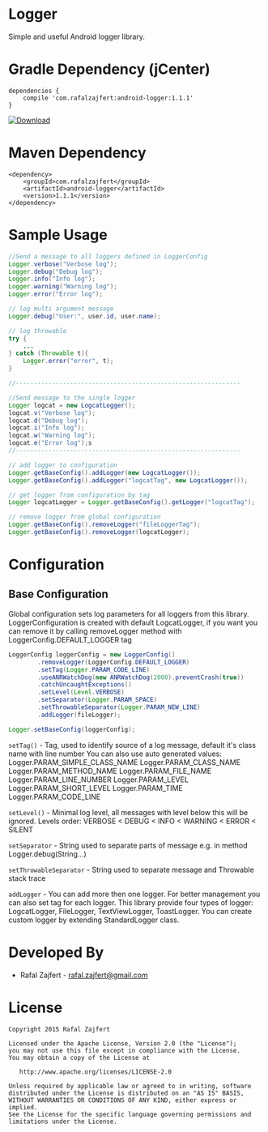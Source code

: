 # Logger
Simple and useful Android logger library.

Gradle Dependency (jCenter)
=======

```Gradle
dependencies {
    compile 'com.rafalzajfert:android-logger:1.1.1'
}
```

[ ![Download](https://api.bintray.com/packages/rafalzajfert/maven/android-logger/images/download.svg) ](https://bintray.com/rafalzajfert/maven/android-logger/_latestVersion)

Maven Dependency
=======
```Maven
<dependency>
    <groupId>com.rafalzajfert</groupId>
    <artifactId>android-logger</artifactId>
    <version>1.1.1</version>
</dependency>
```

Sample Usage
=======

```java
//Send a message to all loggers defined in LoggerConfig
Logger.verbose("Verbose log");
Logger.debug("Debug log");
Logger.info("Info log");
Logger.warning("Warning log");
Logger.error("Error log");

// log multi argument message
Logger.debug("User:", user.id, user.name);

// log throwable
try {
    ...
} catch (Throwable t){
    Logger.error("error", t);
}

//--------------------------------------------------------------

//Send message to the single logger
Logger logcat = new LogcatLogger();
logcat.v("Verbose log");
logcat.d("Debug log");
logcat.i("Info log");
logcat.w("Warning log");
logcat.e("Error log");s
//--------------------------------------------------------------

// add logger to configuration
Logger.getBaseConfig().addLogger(new LogcatLogger());
Logger.getBaseConfig().addLogger("logcatTag", new LogcatLogger());

// get logger from configuration by tag
Logger logcatLogger = Logger.getBaseConfig().getLogger("logcatTag");

// remove logger from global configuration
Logger.getBaseConfig().removeLogger("fileLoggerTag");
Logger.getBaseConfig().removeLogger(logcatLogger);
```

Configuration
=======

Base Configuration
-----------

Global configuration sets log parameters for all loggers from this library.
LoggerConfiguration is created with default LogcatLogger, if you want you can remove it by calling removeLogger method with LoggerConfig.DEFAULT_LOGGER tag

```java
LoggerConfig loggerConfig = new LoggerConfig()
        .removeLogger(LoggerConfig.DEFAULT_LOGGER)
        .setTag(Logger.PARAM_CODE_LINE)
        .useANRWatchDog(new ANRWatchDog(2000).preventCrash(true))
        .catchUncaughtExceptions()
        .setLevel(Level.VERBOSE)
        .setSeparator(Logger.PARAM_SPACE)
        .setThrowableSeparator(Logger.PARAM_NEW_LINE)
        .addLogger(fileLogger);

Logger.setBaseConfig(loggerConfig);
```
`setTag()` - Tag, used to identify source of a log message, default it's class name with line number
You can also use auto generated values:
Logger.PARAM_SIMPLE_CLASS_NAME
Logger.PARAM_CLASS_NAME
Logger.PARAM_METHOD_NAME
Logger.PARAM_FILE_NAME
Logger.PARAM_LINE_NUMBER
Logger.PARAM_LEVEL
Logger.PARAM_SHORT_LEVEL
Logger.PARAM_TIME
Logger.PARAM_CODE_LINE

`setLevel()` - Minimal log level, all messages with level below this will be ignored.
Levels order: VERBOSE < DEBUG < INFO < WARNING < ERROR < SILENT

`setSeparator` - String used to separate parts of message e.g. in method Logger.debug(String...)

`setThrowableSeparator` - String used to separate message and Throwable stack trace

`addLogger` - You can add more then one logger. For better management you can also set tag for each logger.
This library provide four types of logger: LogcatLogger, FileLogger, TextViewLogger, ToastLogger.
You can create custom logger by extending StandardLogger class.

Developed By
=======

 * Rafal Zajfert - <rafal.zajfert@gmail.com>

License
=======

    Copyright 2015 Rafal Zajfert

    Licensed under the Apache License, Version 2.0 (the "License");
    you may not use this file except in compliance with the License.
    You may obtain a copy of the License at

       http://www.apache.org/licenses/LICENSE-2.0

    Unless required by applicable law or agreed to in writing, software
    distributed under the License is distributed on an "AS IS" BASIS,
    WITHOUT WARRANTIES OR CONDITIONS OF ANY KIND, either express or implied.
    See the License for the specific language governing permissions and
    limitations under the License.
